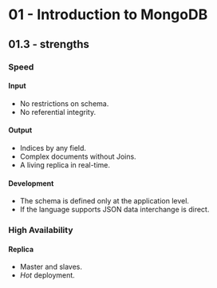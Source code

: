 # 01 - Introduction to MongoDB

## 01.3 - strengths

### Speed
#### Input
- No restrictions on schema.
- No referential integrity.
#### Output
- Indices by any field.
- Complex documents without Joins.
- A living replica in real-time.
#### Development
- The schema is defined only at the application level.
- If the language supports JSON data interchange is direct.

### High Availability
#### Replica
- Master and slaves.
- *Hot* deployment.


